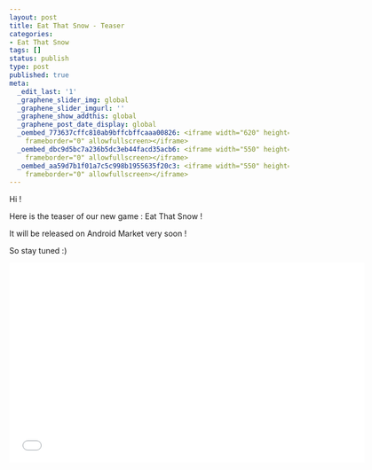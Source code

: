```yaml
---
layout: post
title: Eat That Snow - Teaser
categories:
- Eat That Snow
tags: []
status: publish
type: post
published: true
meta:
  _edit_last: '1'
  _graphene_slider_img: global
  _graphene_slider_imgurl: ''
  _graphene_show_addthis: global
  _graphene_post_date_display: global
  _oembed_773637cffc810ab9bffcbffcaaa00826: <iframe width="620" height="349" src="http://www.youtube.com/embed/mGjGNhDIm-s?fs=1&feature=oembed"
    frameborder="0" allowfullscreen></iframe>
  _oembed_dbc9d5bc7a236b5dc3eb44facd35acb6: <iframe width="550" height="309" src="http://www.youtube.com/embed/mGjGNhDIm-s?fs=1&feature=oembed"
    frameborder="0" allowfullscreen></iframe>
  _oembed_aa59d7b1f01a7c5c998b1955635f20c3: <iframe width="550" height="309" src="http://www.youtube.com/embed/mGjGNhDIm-s?feature=oembed"
    frameborder="0" allowfullscreen></iframe>
---
```

Hi !

Here is the teaser of our new game : Eat That Snow !

It will be released on Android Market very soon !

So stay tuned :)

<iframe width="640" height="360" src="//www.youtube.com/embed/mGjGNhDIm-s?rel=0" frameborder="0" allowfullscreen></iframe>
